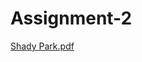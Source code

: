 # Assignment-2
[Shady Park.pdf](https://github.com/ItzJacobie/Assignment-2/files/9621706/Shady.Park.pdf)
